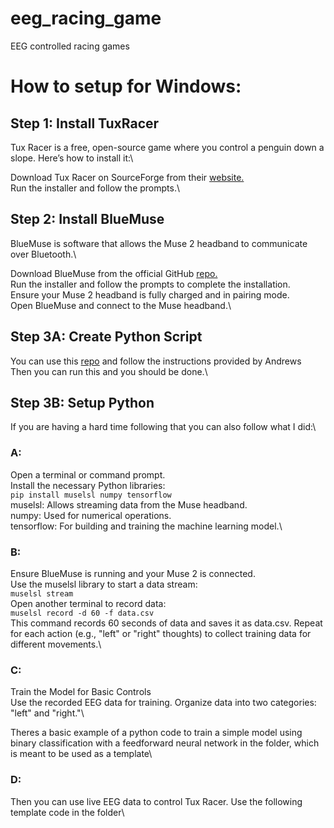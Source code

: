 # eeg_racing_game
EEG controlled racing games

# How to setup for Windows:

## Step 1: Install TuxRacer
Tux Racer is a free, open-source game where you control a penguin down a slope. Here’s how to install it:\

Download Tux Racer on SourceForge from their [website.](https://tuxracer.sourceforge.net/download.html#Windows)\
Run the installer and follow the prompts.\

## Step 2: Install BlueMuse

BlueMuse is software that allows the Muse 2 headband to communicate over Bluetooth.\

Download BlueMuse from the official GitHub [repo.](https://github.com/kowalej/BlueMuse)\
Run the installer and follow the prompts to complete the installation.\
Ensure your Muse 2 headband is fully charged and in pairing mode.\
Open BlueMuse and connect to the Muse headband.\

## Step 3A: Create Python Script
You can use this [repo](https://github.com/YYK2007/VirtualScrollableKeyboard/tree/main) and follow the instructions provided by Andrews\
Then you can run this and you should be done.\

## Step 3B: Setup Python 
If you are having a hard time following that you can also follow what I did:\

### A:
Open a terminal or command prompt.\
Install the necessary Python libraries:\
```pip install muselsl numpy tensorflow```\
muselsl: Allows streaming data from the Muse headband.\
numpy: Used for numerical operations.\
tensorflow: For building and training the machine learning model.\

### B:
Ensure BlueMuse is running and your Muse 2 is connected.\
Use the muselsl library to start a data stream:\
```muselsl stream```\
Open another terminal to record data:\
```muselsl record -d 60 -f data.csv```\
This command records 60 seconds of data and saves it as data.csv. Repeat for each action (e.g., "left" or "right" thoughts) to collect training data for different movements.\

### C:
Train the Model for Basic Controls\
Use the recorded EEG data for training. Organize data into two categories: "left" and "right."\

Theres a basic example of a python code to train a simple model using binary classification with a feedforward neural network in the folder, which is meant to be used as a template\

### D:
Then you can use live EEG data to control Tux Racer. Use the following template code in the folder\
